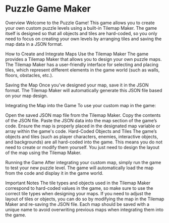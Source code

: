 # Puzzle Game Maker
Overview
Welcome to the Puzzle Game! This game allows you to create your own custom puzzle levels using a built-in Tilemap Maker. The game itself is designed so that all objects and tiles are hard-coded, so you only need to focus on creating your own levels by arranging tiles and saving the map data in a JSON format.

How to Create and Integrate Maps
Use the Tilemap Maker
The game provides a Tilemap Maker that allows you to design your own puzzle maps. The Tilemap Maker has a user-friendly interface for selecting and placing tiles, which represent different elements in the game world (such as walls, floors, obstacles, etc.).

Saving the Map
Once you've designed your map, save it in the JSON format. The Tilemap Maker will automatically generate this JSON file based on your map design.

Integrating the Map into the Game
To use your custom map in the game:

Open the saved JSON map file from the Tilemap Maker.
Copy the contents of the JSON file.
Paste the JSON data into the map section of the game’s code.
Ensure the map is properly placed in the designated map variable or array within the game's code.
Hard-Coded Objects and Tiles
The game’s objects and tiles (such as player characters, enemies, interactive objects, and backgrounds) are all hard-coded into the game. This means you do not need to create or modify them yourself. You just need to design the layout of the map using the Tilemap Maker.

Running the Game
After integrating your custom map, simply run the game to test your new puzzle level. The game will automatically load the map from the code and display it in the game world.

Important Notes
The tile types and objects used in the Tilemap Maker correspond to hard-coded values in the game, so make sure to use the correct tile types when designing your maps.
If you need to adjust the layout of tiles or objects, you can do so by modifying the map in the Tilemap Maker and re-saving the JSON file.
Each map should be saved with a unique name to avoid overwriting previous maps when integrating them into the game.
